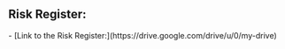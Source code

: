 <h2>Risk Register:</h2>
- [Link to the Risk Register:](https://drive.google.com/drive/u/0/my-drive)
